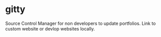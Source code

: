 # gitty
Source Control Manager for non developers to update portfolios. 
Link to custom website or devlop websites locally. 

